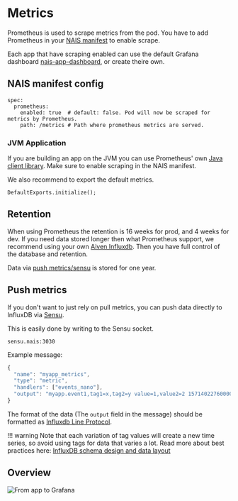 # Metrics

Prometheus is used to scrape metrics from the pod. You have to add Prometheus in your [NAIS manifest](../nais-application/application.md) to enable scrape.

Each app that have scraping enabled can use the default Grafana dashboard [nais-app-dashboard](https://grafana.nais.io/d/000000283/nais-app-dashbord), or create theire own.

## NAIS manifest config

```text
spec:
  prometheus:
    enabled: true  # default: false. Pod will now be scraped for metrics by Prometheus.
    path: /metrics # Path where prometheus metrics are served.
```

### JVM Application

If you are building an app on the JVM you can use Prometheus' own [Java client library](https://github.com/prometheus/client_java). Make sure to enable scraping in the NAIS manifest.

We also recommend to export the default metrics.

```text
DefaultExports.initialize();
```

## Retention

When using Prometheus the retention is 16 weeks for prod, and 4 weeks for dev.
If you need data stored longer then what Prometheus support, we recommend using your own [Aiven Influxdb](/persistence/influxdb).
Then you have full control of the database and retention.

Data via [push metrics/sensu](#push-metrics) is stored for one year.

## Push metrics

If you don't want to just rely on pull metrics, you can push data directly to InfluxDB via [Sensu](https://sensu.io/).

This is easily done by writing to the Sensu socket.

```text
sensu.nais:3030
```

Example message:

```javascript
{
  "name": "myapp_metrics",
  "type": "metric",
  "handlers": ["events_nano"],
  "output": "myapp.event1,tag1=x,tag2=y value=1,value2=2 1571402276000000000\nmyapp.event2,tag1=xx,tag2=yy value=42,value2=69 1571402276000000000"
}
```

The format of the data \(The `output` field in the message\) should be formatted as [Influxdb Line Protocol](https://docs.influxdata.com/influxdb/v1.5/write_protocols/line_protocol_tutorial/#syntax).

!!! warning
    Note that each variation of tag values will create a new time series, so avoid using tags for data that varies a lot. Read more about best practices here: [InfluxDB schema design and data layout](https://docs.influxdata.com/influxdb/v1.8/concepts/schema_and_data_layout/)

## Overview

![From app to Grafana](../assets/metrics_overview.png)

